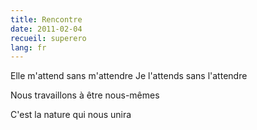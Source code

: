 ```yaml
---
title: Rencontre
date: 2011-02-04
recueil: superero
lang: fr
---
```


Elle m'attend sans m'attendre
Je l'attends sans l'attendre

Nous travaillons à être nous-mêmes

C'est la nature qui nous unira
